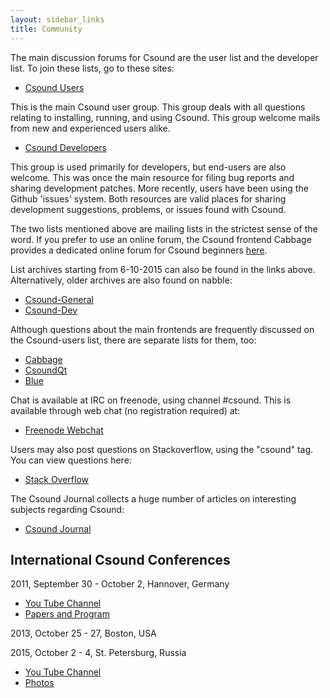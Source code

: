 ```yaml
---
layout: sidebar_links
title: Community 
---
```


The main discussion forums for Csound are the user list and the developer list. To join these lists, go to these sites:

* [Csound Users](https://listserv.heanet.ie/cgi-bin/wa?A0=CSOUND)

This is the main Csound user group. This group deals with all questions relating to installing, running, and using Csound. This group welcome mails from new and experienced users alike. 

* [Csound Developers](https://listserv.heanet.ie/cgi-bin/wa?A0=CSOUND-DEV) 
 
This group is used primarily for developers, but end-users are also welcome. This was once the main resource for filing bug reports and sharing development patches. More recently, users have been using the Github 'issues' system. Both resources are valid places for sharing development suggestions, problems, or issues found with Csound.    

The two lists mentioned above are mailing lists in the strictest sense of the word. If you prefer to use an online forum, the Csound frontend Cabbage provides a dedicated online forum for Csound beginners [here](http://forum.cabbageaudio.com/c/csound-for-beginners).  

List archives starting from 6-10-2015 can also be found in the links above.
Alternatively, older archives are also found on nabble:

* [Csound-General](http://csound.1045644.n5.nabble.com/Csound-General-f1093014.html)
* [Csound-Dev](http://csound.1045644.n5.nabble.com/Csound-Dev-f1123218.html)


Although questions about the main frontends are frequently discussed on the Csound-users list, there are separate lists for them, too:

* [Cabbage](http://forum.cabbageaudio.com)
* [CsoundQt](https://lists.sourceforge.net/lists/listinfo/qutecsound-users)
* [Blue](https://lists.sourceforge.net/lists/listinfo/bluemusic-users)

Chat is available at IRC on freenode, using channel #csound. This is available through web chat (no registration required) at:

* [Freenode Webchat](http://webchat.freenode.net/?channels=#csound)

Users may also post questions on Stackoverflow, using the "csound" tag.  You can view questions here:

* [Stack Overflow](http://stackoverflow.com/questions/tagged/csound)

The Csound Journal collects a huge number of articles on interesting subjects regarding Csound:

* [Csound Journal](http://www.csoundjournal.com)

## International Csound Conferences

2011, September 30 - October 2, Hannover, Germany

* [You Tube Channel](http://www.youtube.com/user/csconf2011)
* [Papers and Program](http://www.incontri.hmtm-hannover.de/de/fmsbw/csound-conference/)

2013, October 25 - 27, Boston, USA

2015, October 2 - 4, St. Petersburg, Russia

* [You Tube Channel](http://www.youtube.com/channel/UCVI8hmelNnKGP-wnf9FqNYQ)
* [Photos](https://www.flickr.com/photos/icsc2015/)

